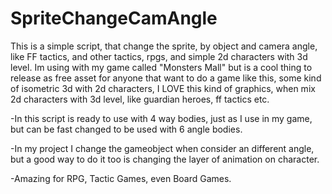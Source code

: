 # SpriteChangeCamAngle
This is a simple script, that change the sprite, by object and camera angle, like FF tactics, and other tactics, rpgs, and simple 2d characters with 3d level. Im using with my game called "Monsters Mall" but is a cool thing to release as free asset for anyone that want to do a game like this, some kind of isometric 3d with 2d characters, I LOVE this kind of graphics, when mix 2d characters with 3d level, like guardian heroes, ff tactics etc.

-In this script is ready to use with 4 way bodies, just as I use in my game, but can be fast changed to be used with 6 angle bodies.

-In my project I change the gameobject when consider an different angle, but a good way to do it too is changing the layer of animation on character.

-Amazing for RPG, Tactic Games, even Board Games.
